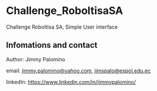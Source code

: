 # Challenge_RoboltisaSA
Challenge Roboltisa SA, Simple User interface

## Infomations and contact
Author: Jimmy Palomino

email: jimmy.palomino@yahoo.com, jimspalo@espol.edu.ec

linkedIn: https://www.linkedin.com/in/jimmypalomino/

